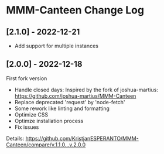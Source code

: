 # MMM-Canteen Change Log

## [2.1.0] - 2022-12-21

- Add support for multiple instances

## [2.0.0] - 2022-12-18

First fork version

- Handle closed days: Inspired by the fork of joshua-martius: <https://github.com/joshua-martius/MMM-Canteen>
- Replace deprecated 'request' by 'node-fetch'
- Some rework like linting and formatting
- Optimize CSS
- Optimze installation process
- Fix issues

Details: https://github.com/KristjanESPERANTO/MMM-Canteen/compare/v.1.1.0...v.2.0.0

